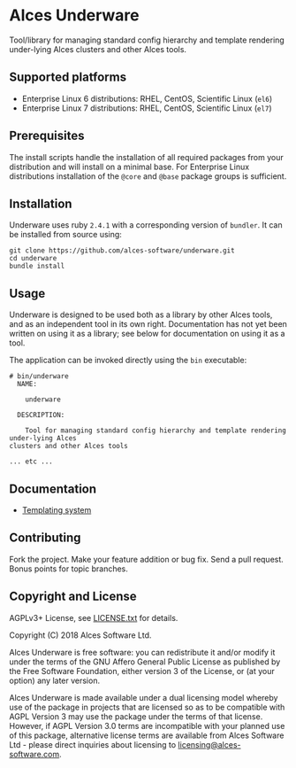 # Alces Underware

Tool/library for managing standard config hierarchy and template rendering
under-lying Alces clusters and other Alces tools.

## Supported platforms

* Enterprise Linux 6 distributions: RHEL, CentOS, Scientific Linux (`el6`)
* Enterprise Linux 7 distributions: RHEL, CentOS, Scientific Linux (`el7`)

## Prerequisites

The install scripts handle the installation of all required packages from your
distribution and will install on a minimal base.  For Enterprise Linux
distributions installation of the `@core` and `@base` package groups is
sufficient.

## Installation

Underware uses ruby `2.4.1` with a corresponding version of `bundler`. It can
be installed from source using:

```
git clone https://github.com/alces-software/underware.git
cd underware
bundle install
```

## Usage

Underware is designed to be used both as a library by other Alces tools, and as
an independent tool in its own right. Documentation has not yet been written on
using it as a library; see below for documentation on using it as a tool.

The application can be invoked directly using the `bin` executable:
```
# bin/underware
  NAME:

    underware

  DESCRIPTION:

    Tool for managing standard config hierarchy and template rendering under-lying Alces
clusters and other Alces tools

... etc ...
```

## Documentation

- [Templating system](docs/templating-system.md)

## Contributing

Fork the project. Make your feature addition or bug fix. Send a pull request.
Bonus points for topic branches.

## Copyright and License

AGPLv3+ License, see [LICENSE.txt](LICENSE.txt) for details.

Copyright (C) 2018 Alces Software Ltd.

Alces Underware is free software: you can redistribute it and/or modify it
under the terms of the GNU Affero General Public License as published by the
Free Software Foundation, either version 3 of the License, or (at your option)
any later version.

Alces Underware is made available under a dual licensing model whereby use of
the package in projects that are licensed so as to be compatible with AGPL
Version 3 may use the package under the terms of that license. However, if AGPL
Version 3.0 terms are incompatible with your planned use of this package,
alternative license terms are available from Alces Software Ltd - please direct
inquiries about licensing to
[licensing@alces-software.com](mailto:licensing@alces-software.com).
